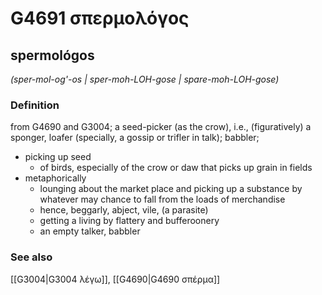# G4691 σπερμολόγος

## spermológos

_(sper-mol-og'-os | sper-moh-LOH-gose | spare-moh-LOH-gose)_

### Definition

from G4690 and G3004; a seed-picker (as the crow), i.e., (figuratively) a sponger, loafer (specially, a gossip or trifler in talk); babbler; 

- picking up seed
  - of birds, especially of the crow or daw that picks up grain in fields
- metaphorically
  - lounging about the market place and picking up a substance by whatever may chance to fall from the loads of merchandise
  - hence, beggarly, abject, vile, (a parasite)
  - getting a living by flattery and bufferoonery
  - an empty talker, babbler

### See also

[[G3004|G3004 λέγω]], [[G4690|G4690 σπέρμα]]
